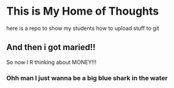 # This is My Home of Thoughts

here is a repo to show my students how to upload stuff to git

## And then i got maried!!

So now I R thinking about MONEY!!!

### Ohh man I just wanna be a big blue shark in the water